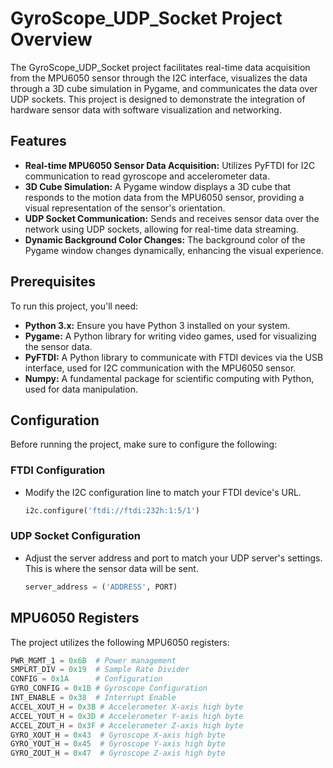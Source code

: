 # GyroScope_UDP_Socket Project Overview

The GyroScope_UDP_Socket project facilitates real-time data acquisition from the MPU6050 sensor through the I2C interface, visualizes the data through a 3D cube simulation in Pygame, and communicates the data over UDP sockets. This project is designed to demonstrate the integration of hardware sensor data with software visualization and networking.

## Features

- **Real-time MPU6050 Sensor Data Acquisition:** Utilizes PyFTDI for I2C communication to read gyroscope and accelerometer data.
- **3D Cube Simulation:** A Pygame window displays a 3D cube that responds to the motion data from the MPU6050 sensor, providing a visual representation of the sensor's orientation.
- **UDP Socket Communication:** Sends and receives sensor data over the network using UDP sockets, allowing for real-time data streaming.
- **Dynamic Background Color Changes:** The background color of the Pygame window changes dynamically, enhancing the visual experience.

## Prerequisites

To run this project, you'll need:

- **Python 3.x:** Ensure you have Python 3 installed on your system.
- **Pygame:** A Python library for writing video games, used for visualizing the sensor data.
- **PyFTDI:** A Python library to communicate with FTDI devices via the USB interface, used for I2C communication with the MPU6050 sensor.
- **Numpy:** A fundamental package for scientific computing with Python, used for data manipulation.

## Configuration

Before running the project, make sure to configure the following:

### FTDI Configuration

- Modify the I2C configuration line to match your FTDI device's URL.
    ```python
    i2c.configure('ftdi://ftdi:232h:1:5/1')
    ```

### UDP Socket Configuration

- Adjust the server address and port to match your UDP server's settings. This is where the sensor data will be sent.
    ```python
    server_address = ('ADDRESS', PORT)
    ```

## MPU6050 Registers

The project utilizes the following MPU6050 registers:

```python
PWR_MGMT_1 = 0x6B  # Power management
SMPLRT_DIV = 0x19  # Sample Rate Divider
CONFIG = 0x1A      # Configuration
GYRO_CONFIG = 0x1B # Gyroscope Configuration
INT_ENABLE = 0x38  # Interrupt Enable
ACCEL_XOUT_H = 0x3B # Accelerometer X-axis high byte
ACCEL_YOUT_H = 0x3D # Accelerometer Y-axis high byte
ACCEL_ZOUT_H = 0x3F # Accelerometer Z-axis high byte
GYRO_XOUT_H = 0x43  # Gyroscope X-axis high byte
GYRO_YOUT_H = 0x45  # Gyroscope Y-axis high byte
GYRO_ZOUT_H = 0x47  # Gyroscope Z-axis high byte
